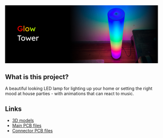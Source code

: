 ![GlowTower](images/header.jpg)

## What is this project?

A beautiful looking LED lamp for lighting up your home or setting the right mood at house parties - with animations that can react to music.

## Links

- [3D models](https://grabcad.com/library/glowtower-1)
- [Main PCB files](https://github.com/glowingkitty/GlowTower/tree/main/GlowTowerPCB)
- [Connector PCB files](https://github.com/glowingkitty/GlowTower/tree/main/GlowTower_LED_connector_PCB)